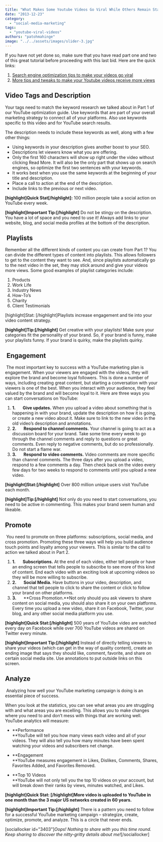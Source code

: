 ```yaml
---
title: "What Makes Some Youtube Videos Go Viral While Others Remain Stagnant?"
date: "2013-12-23"
category: 
  - "social-media-marketing"
tags: 
  - "youtube-viral-videos"
authors: "patohmahinge"
image: "../../assets/images/slider-3.jpg"
---
```


If you have not yet done so, make sure that you have read part one and two of this great tutorial before proceeding with this last bid. Here are the quick links:

1. [Search engine optimization tips to make your videos go viral](https://mahinge.com/optimization-tips-viral-youtube-video-views/ "How to Make Your Youtube Videos Go Viral! Search Engine Optimization Tips")
2. [More tips and tweaks to make your Youtube videos receive more views](https://mahinge.com/optimization-tips-viral-youtube-video-views/ "More Search Engine Optimization Tips For Viral Youtube Video Views")

## **Video Tags and Description**

Your tags need to match the keyword research we talked about in Part 1 of our YouTube optimization guide. Use keywords that are part of your overall marketing strategy to connect all of your platforms. Also use keywords specific to this video and for YouTube search results.

The description needs to include these keywords as well, along with a few other things:

- Using keywords in your description gives another boost to your SEO.
- Descriptions let viewers know what you are offering.
- Only the first 160 characters will show up right under the video without clicking Read More. It will also be the only part that shows up on search engines, so optimize the first two sentences with your keywords.
- It works best when you use the same keywords at the beginning of your title and description.
- Place a call to action at the end of the description.
- Include links to the previous or next video.

**\[highlight\]Quick Stat\[/highlight\]:** 100 million people take a social action on YouTube every week.

**\[highlight\]Important Tip:\[/highlight\]** Do not be stingy on the description. You have a lot of space and you need to use it! Always add links to your website, blog, and social media profiles at the bottom of the description.

##  **Playlists**

Remember all the different kinds of content you can create from Part 1? You can divide the different types of content into playlists. This allows followers to get to the content they want to see. And, since playlists automatically go to the next video in the set, they may stick around and give your videos more views. Some good examples of playlist categories include:

1. Products
2. Work Life
3. Industry News
4. How-To’s
5. Charity
6. Client Testimonials

\[highlight\]Stat: \[/highlight\]Playlists increase engagement and tie into your video content strategy.

**\[highlight\]Tip:\[/highlight\]** Get creative with your playlists! Make sure your categories fit the personality of your brand. So, if your brand is funny, make your playlists funny. If your brand is quirky, make the playlists quirky.

##  **Engagement**

 The most important key to success with a YouTube marketing plan is engagement. When your viewers are engaged with the videos, they will explore the brand and become loyal followers. This is done a number of ways, including creating great content, but starting a conversation with your viewers is one of the best. When you interact with your audience, they feel valued by the brand and will become loyal to it. Here are three ways you can start conversations on YouTube:

1. **1.**      **Give updates.** When you upload a video about something that is happening in with your brand, update the description on how it is going, or create a new video about it. Make sure to link to the new video in the old video’s description and annotations.
2. **2.**      **Respond to channel comments.** Your channel is going to act as a discussion board for your brand. Take some time every week to go through the channel comments and reply to questions or great comments. Even reply to negative comments, but do so professionally. Do not start a flame war.
3. **3.**      **Respond to video comments.** Video comments are more specific than channel comments. The three days after you upload a video, respond to a few comments a day. Then check back on the video every few days for two weeks to respond to comments until you upload a new video.

**\[highlight\]Stat:\[/highlight\]** Over 800 million unique users visit YouTube each month.

**\[highlight\]Tip:\[/highlight\]** Not only do you need to start conversations, you need to be active in commenting. This makes your brand seem human and likeable.

## **Promote**

 You need to promote on three platforms: subscriptions, social media, and cross promotion. Promoting these three ways will help you build audience touch points and loyalty among your viewers. This is similar to the call to action we talked about in Part 2.

1. **1.**      **Subscriptions.** At the end of each video, either tell people or have an ending screen that tells people to subscribe to see more of this kind of content. End each video with an exciting look at upcoming videos so they will be more willing to subscribe.
2. **2.**      **Social Media.** Have buttons in your video, description, and channel that tell people to click to share the content or click to follow your brand on other platforms.
3. **3.**      **Cross Promotion.**Not only should you ask viewers to share content on social media, you should also share it on your own platforms. Every time you upload a new video, share it on Facebook, Twitter, your blog, and any other social media platform you use.

**\[highlight\]Quick Stat:\[/highlight\]** 500 years of YouTube video are watched every day on Facebook while over 700 YouTube videos are shared on Twitter every minute.

**\[highlight\]Important Tip:\[/highlight\]** Instead of directly telling viewers to share your videos (which can get in the way of quality content), create an ending image that says they should like, comment, favorite, and share on certain social media site. Use annotations to put outside links on this screen.

## **Analyze**

 Analyzing how well your YouTube marketing campaign is doing is an essential piece of success.

When you look at the statistics, you can see what areas you are struggling with and what areas you are excelling. This allows you to make changes where you need to and don’t mess with things that are working well. YouTube analytics will measure:

- **Performance  
    **YouTube will tell you how many views each video and all of your videos. They will also tell you how many minutes have been spent watching your videos and subscribers net change.
    
- **Engagement  
    **YouTube measures engagement in Likes, Dislikes, Comments, Shares, Favorites Added, and Favorites Removed.
    
- **Top 10 Videos  
    **YouTube will not only tell you the top 10 videos on your account, but will break down their ranks by views, minutes watched, and Likes.

**\[highlight\]Quick Stat: \[/highlight\]**More video is uploaded to YouTube in one month than the 3 major US networks created in 60 years**.**

**\[highlight\]Important Tip:\[/highlight\]** There is a pattern you need to follow for a successful YouTube marketing campaign – strategize, create, optimize, promote, and analyze. This is a circle that never ends.

\[sociallocker id="3403"\]_Oops! Nothing to share with you this time round. Keep sharing to discover the nitty-gritty details about me!_\[/sociallocker\]
